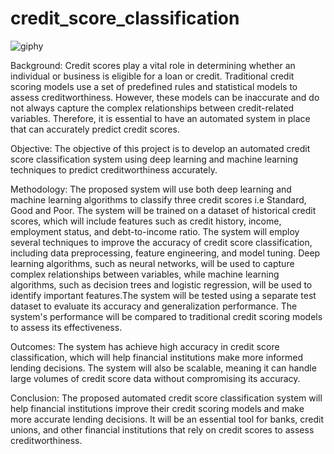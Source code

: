 # credit_score_classification
![giphy](https://github.com/aniksam-github/credit_score_classification/assets/105125338/2d055740-5777-4d2c-8b2b-612c5b30c4ef)

Background:
Credit scores play a vital role in determining whether an individual or business is eligible for a loan or credit. Traditional credit scoring models use a set of predefined rules and statistical models to assess creditworthiness. However, these models can be inaccurate and do not always capture the complex relationships between credit-related variables. Therefore, it is essential to have an automated system in place that can accurately predict credit scores.

Objective:
The objective of this project is to develop an automated credit score classification system using deep learning and machine learning techniques to predict creditworthiness accurately.

Methodology:
The proposed system will use both deep learning and machine learning algorithms to classify three credit scores i.e Standard, Good and Poor. The system will be trained on a dataset of historical credit scores, which will include features such as credit history, income, employment status, and debt-to-income ratio. The system will employ several techniques to improve the accuracy of credit score classification, including data preprocessing, feature engineering, and model tuning. Deep learning algorithms, such as neural networks, will be used to capture complex relationships between variables, while machine learning algorithms, such as decision trees and logistic regression, will be used to identify important features.The system will be tested using a separate test dataset to evaluate its accuracy and generalization performance. The system's performance will be compared to traditional credit scoring models to assess its effectiveness.

Outcomes:
The system has achieve high accuracy in credit score classification, which will help financial institutions make more informed lending decisions. The system will also be scalable, meaning it can handle large volumes of credit score data without compromising its accuracy.

Conclusion:
The proposed automated credit score classification system will help financial institutions improve their credit scoring models and make more accurate lending decisions. It will be an essential tool for banks, credit unions, and other financial institutions that rely on credit scores to assess creditworthiness.
